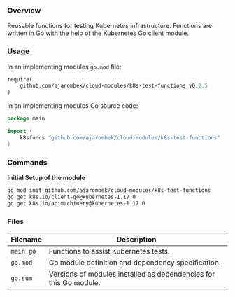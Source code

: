 ### Overview

Reusable functions for testing Kubernetes infrastructure.  Functions are written in Go with the help of the Kubernetes 
Go client module.

### Usage

In an implementing modules `go.mod` file:

```go.mod
require(
    github.com/ajarombek/cloud-modules/k8s-test-functions v0.2.5
)
```

In an implementing modules Go source code:

```go
package main

import (
	k8sfuncs "github.com/ajarombek/cloud-modules/k8s-test-functions"
)
```

### Commands

**Initial Setup of the module**

```bash
go mod init github.com/ajarombek/cloud-modules/k8s-test-functions
go get k8s.io/client-go@kubernetes-1.17.0
go get k8s.io/apimachinery@kubernetes-1.17.0
```

### Files

| Filename                 | Description                                                                                  |
|--------------------------|----------------------------------------------------------------------------------------------|
| `main.go`                | Functions to assist Kubernetes tests.                                                        |
| `go.mod`                 | Go module definition and dependency specification.                                           |
| `go.sum`                 | Versions of modules installed as dependencies for this Go module.                            |